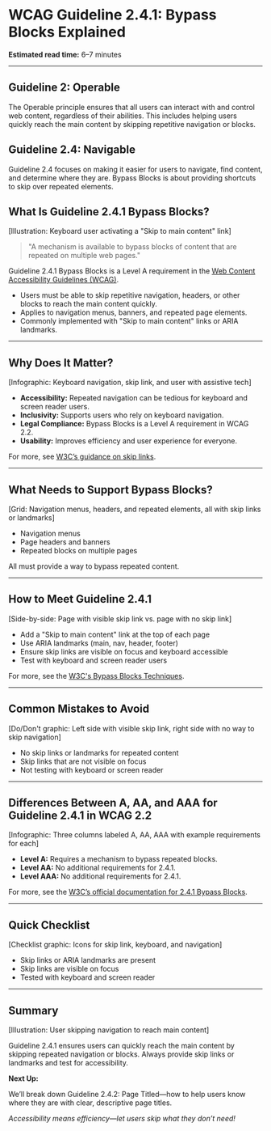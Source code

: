 <!--
title: WCAG Guideline 2.4.1: Bypass Blocks Explained
series: Making the Web Accessible for All
description: A practical guide to WCAG Guideline 2.4.1 (Bypass Blocks)—what it means, why it matters, and how to help users skip repetitive navigation or content blocks.
keywords: wcag 2.4.1, bypass blocks, accessibility, web standards, skip links, navigation
image: wcag-2-4-1-bypass-blocks.png
imageAlt: Illustration of a skip link button and keyboard navigation
status: draft
-->

# **WCAG Guideline 2.4.1: Bypass Blocks Explained**

**Estimated read time:** 6–7 minutes

---

## **Guideline 2: Operable**

The Operable principle ensures that all users can interact with and control web content, regardless of their abilities. This includes helping users quickly reach the main content by skipping repetitive navigation or blocks.

## **Guideline 2.4: Navigable**

Guideline 2.4 focuses on making it easier for users to navigate, find content, and determine where they are. Bypass Blocks is about providing shortcuts to skip over repeated elements.

## **What Is Guideline 2.4.1 Bypass Blocks?**

[Illustration: Keyboard user activating a "Skip to main content" link]

> "A mechanism is available to bypass blocks of content that are repeated on multiple web pages."

Guideline 2.4.1 Bypass Blocks is a Level A requirement in the [Web Content Accessibility Guidelines (WCAG)](https://www.w3.org/WAI/WCAG22/quickref/#bypass-blocks).

- Users must be able to skip repetitive navigation, headers, or other blocks to reach the main content quickly.
- Applies to navigation menus, banners, and repeated page elements.
- Commonly implemented with "Skip to main content" links or ARIA landmarks.

---

## **Why Does It Matter?**

[Infographic: Keyboard navigation, skip link, and user with assistive tech]

- **Accessibility:** Repeated navigation can be tedious for keyboard and screen reader users.
- **Inclusivity:** Supports users who rely on keyboard navigation.
- **Legal Compliance:** Bypass Blocks is a Level A requirement in WCAG 2.2.
- **Usability:** Improves efficiency and user experience for everyone.

For more, see [W3C’s guidance on skip links](https://www.w3.org/WAI/WCAG22/Understanding/bypass-blocks.html).

---

## **What Needs to Support Bypass Blocks?**

[Grid: Navigation menus, headers, and repeated elements, all with skip links or landmarks]

- Navigation menus
- Page headers and banners
- Repeated blocks on multiple pages

All must provide a way to bypass repeated content.

---

## **How to Meet Guideline 2.4.1**

[Side-by-side: Page with visible skip link vs. page with no skip link]

- Add a "Skip to main content" link at the top of each page
- Use ARIA landmarks (main, nav, header, footer)
- Ensure skip links are visible on focus and keyboard accessible
- Test with keyboard and screen reader users

For more, see the [W3C's Bypass Blocks Techniques](https://www.w3.org/WAI/WCAG22/Techniques/general/G1).

---

## **Common Mistakes to Avoid**

[Do/Don't graphic: Left side with visible skip link, right side with no way to skip navigation]

- No skip links or landmarks for repeated content
- Skip links that are not visible on focus
- Not testing with keyboard or screen reader

---

## **Differences Between A, AA, and AAA for Guideline 2.4.1 in WCAG 2.2**

[Infographic: Three columns labeled A, AA, AAA with example requirements for each]

- **Level A:** Requires a mechanism to bypass repeated blocks.
- **Level AA:** No additional requirements for 2.4.1.
- **Level AAA:** No additional requirements for 2.4.1.

For more, see the [W3C’s official documentation for 2.4.1 Bypass Blocks](https://www.w3.org/WAI/WCAG22/Understanding/bypass-blocks.html).

---

## **Quick Checklist**

[Checklist graphic: Icons for skip link, keyboard, and navigation]

- Skip links or ARIA landmarks are present
- Skip links are visible on focus
- Tested with keyboard and screen reader

---

## **Summary**

[Illustration: User skipping navigation to reach main content]

Guideline 2.4.1 ensures users can quickly reach the main content by skipping repeated navigation or blocks. Always provide skip links or landmarks and test for accessibility.

**Next Up:**

We’ll break down Guideline 2.4.2: Page Titled—how to help users know where they are with clear, descriptive page titles.

*Accessibility means efficiency—let users skip what they don’t need!*
